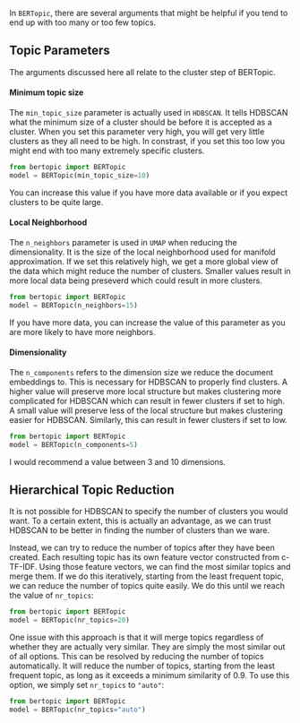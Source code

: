 In `BERTopic`, there are several arguments that might be helpful if you tend to end up with too many or too few 
topics. 

## **Topic Parameters**
The arguments discussed here all relate to the cluster step of BERTopic. 

#### **Minimum topic size**
The `min_topic_size` parameter is actually used in `HDBSCAN`. It tells HDBSCAN what the minimum size of a cluster 
should be before it is accepted as a cluster. When you set this parameter very high, you will get very little clusters 
as they all need to be high. In constrast, if you set this too low you might end with too many extremely specific 
clusters. 

```python
from bertopic import BERTopic
model = BERTopic(min_topic_size=10)
```

You can increase this value if you have more data available or if you expect clusters to be quite large. 

#### **Local Neighborhood**
The `n_neighbors` parameter is used in `UMAP` when reducing the dimensionality. It is the size of the local 
neighborhood used for manifold approximation. If we set this relatively high, we get a more global view of 
the data which might reduce the number of clusters. Smaller values result in more local data being preseverd which 
could result in more clusters.

```python
from bertopic import BERTopic
model = BERTopic(n_neighbors=15)
```

If you have more data, you can increase the value of this parameter as you are more likely to have more neighbors. 
 
#### **Dimensionality**
The `n_components` refers to the dimension size we reduce the document embeddings to. This is necessary for HDBSCAN 
to properly find clusters. A higher value will preserve more local structure but makes clustering more complicated 
for HDBSCAN which can result in fewer clusters if set to high. A small value will preserve less of the local structure 
but makes clustering easier for HDBSCAN. Similarly, this can result in fewer clusters if set to low.

```python
from bertopic import BERTopic
model = BERTopic(n_components=5)
```
 
I would recommend a value between 3 and 10 dimensions.  

## **Hierarchical Topic Reduction**
It is not possible for HDBSCAN to specify the number of clusters you would want. To a certain extent, 
this is actually an advantage, as we can trust HDBSCAN to be better in finding the number of clusters than we ware.

Instead, we can try to reduce the number of topics after they have been created. Each resulting topic has its own 
feature vector constructed from c-TF-IDF. Using those feature vectors, we can find the most similar 
topics and merge them. If we do this iteratively, starting from the least frequent topic, we can reduce the number 
of topics quite easily. We do this until we reach the value of `nr_topics`:  

```python
from bertopic import BERTopic
model = BERTopic(nr_topics=20)
```

One issue with this approach is that it will merge topics regardless of whether they are actually very similar. They 
are simply the most similar out of all options. This can be resolved by reducing the number of topics automatically. 
It will reduce the number of topics, starting from the least frequent topic, as long as it exceeds a minimum 
similarity of 0.9. To use this option, we simply set `nr_topics` to `"auto"`:

```python
from bertopic import BERTopic
model = BERTopic(nr_topics="auto")
```




